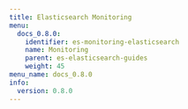 ```yaml
---
title: Elasticsearch Monitoring
menu:
  docs_0.8.0:
    identifier: es-monitoring-elasticsearch
    name: Monitoring
    parent: es-elasticsearch-guides
    weight: 45
menu_name: docs_0.8.0
info:
  version: 0.8.0
---
```


